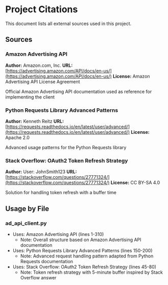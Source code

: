 # Project Citations

This document lists all external sources used in this project.

## Sources

### Amazon Advertising API
**Author:** Amazon.com, Inc.
**URL:** [https://advertising.amazon.com/API/docs/en-us/](https://advertising.amazon.com/API/docs/en-us/)
**License:** Amazon Advertising API License Agreement

Official Amazon Advertising API documentation used as reference for implementing the client

### Python Requests Library Advanced Patterns
**Author:** Kenneth Reitz
**URL:** [https://requests.readthedocs.io/en/latest/user/advanced/](https://requests.readthedocs.io/en/latest/user/advanced/)
**License:** Apache 2.0

Advanced usage patterns for the Python Requests library

### Stack Overflow: OAuth2 Token Refresh Strategy
**Author:** User: JohnSmith123
**URL:** [https://stackoverflow.com/questions/27771324/](https://stackoverflow.com/questions/27771324/)
**License:** CC BY-SA 4.0

Solution for handling token refresh with a buffer time

## Usage by File

### ad_api_client.py
- Uses: Amazon Advertising API (lines 1-310)
  - Note: Overall structure based on Amazon Advertising API documentation
- Uses: Python Requests Library Advanced Patterns (lines 150-200)
  - Note: Advanced request handling pattern adapted from Python Requests documentation
- Uses: Stack Overflow: OAuth2 Token Refresh Strategy (lines 45-80)
  - Note: Token refresh strategy with 5-minute buffer inspired by Stack Overflow answer
